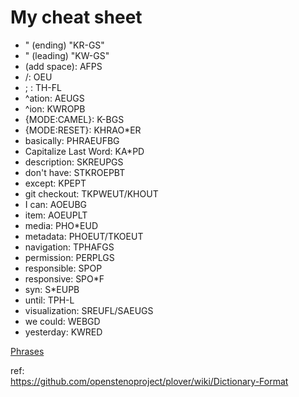 # My cheat sheet

 * " (ending) "KR-GS"
 * " (leading) "KW-GS"
 * (add space): AFPS
 * /: OEU
 * ; : TH-FL
 * ^ation: AEUGS
 * ^ion: KWROPB
 * {MODE:CAMEL}: K-BGS
 * {MODE:RESET}: KHRAO*ER
 * basically: PHRAEUFBG
 * Capitalize Last Word: KA*PD
 * description: SKREUPGS
 * don't have: STKROEPBT
 * except: KPEPT
 * git checkout: TKPWEUT/KHOUT
 * I can: AOEUBG
 * item: AOEUPLT
 * media: PHO*EUD
 * metadata: PHOEUT/TKOEUT
 * navigation: TPHAFGS
 * permission: PERPLGS
 * responsible: SPOP
 * responsive: SPO*F
 * syn: S*EUPB
 * until: TPH-L
 * visualization: SREUFL/SAEUGS
 * we could: WEBGD
 * yesterday: KWRED



[Phrases](Phrases.md)  

ref:  
https://github.com/openstenoproject/plover/wiki/Dictionary-Format